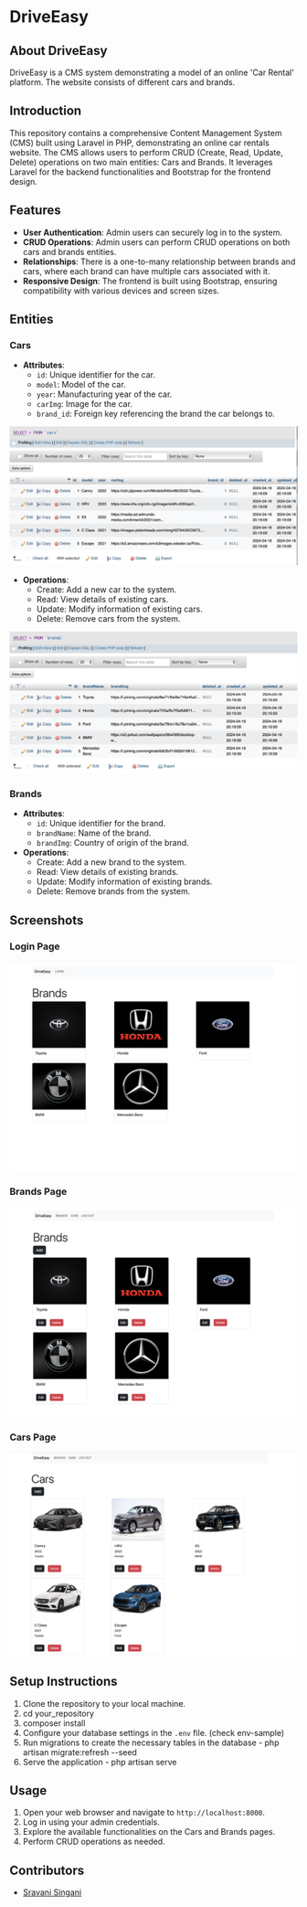 # DriveEasy

## About DriveEasy

DriveEasy is a CMS system demonstrating a model of an online 'Car Rental' platform. The website consists of different cars and brands.

## Introduction
This repository contains a comprehensive Content Management System (CMS) built using Laravel in PHP, demonstrating an online car rentals website. The CMS allows users to perform CRUD (Create, Read, Update, Delete) operations on two main entities: Cars and Brands. It leverages Laravel for the backend functionalities and Bootstrap for the frontend design.

## Features
- **User Authentication**: Admin users can securely log in to the system.
- **CRUD Operations**: Admin users can perform CRUD operations on both cars and brands entities.
- **Relationships**: There is a one-to-many relationship between brands and cars, where each brand can have multiple cars associated with it.
- **Responsive Design**: The frontend is built using Bootstrap, ensuring compatibility with various devices and screen sizes.

## Entities

### Cars
- **Attributes**:
  - `id`: Unique identifier for the car.
  - `model`: Model of the car.
  - `year`: Manufacturing year of the car.
  - `carImg`: Image for the car.
  - `brand_id`: Foreign key referencing the brand the car belongs to.
  
![Cars Table](screenshots/cars_table.png)

- **Operations**:
  - Create: Add a new car to the system.
  - Read: View details of existing cars.
  - Update: Modify information of existing cars.
  - Delete: Remove cars from the system.
 
![Brands Table](screenshots/brands_table.png)

### Brands
- **Attributes**:
  - `id`: Unique identifier for the brand.
  - `brandName`: Name of the brand.
  - `brandImg`: Country of origin of the brand.
- **Operations**:
  - Create: Add a new brand to the system.
  - Read: View details of existing brands.
  - Update: Modify information of existing brands.
  - Delete: Remove brands from the system.

## Screenshots
### Login Page
![Login Page](screenshots/login_page.png)

### Brands Page
![Brands Page](screenshots/brands_page.png)

### Cars Page
![Cars Page](screenshots/cars_page.png)

## Setup Instructions
1. Clone the repository to your local machine.
2. cd your_repository
3. composer install
4. Configure your database settings in the `.env` file. (check env-sample)
5. Run migrations to create the necessary tables in the database - php artisan migrate:refresh --seed
6. Serve the application - php artisan serve


## Usage
1. Open your web browser and navigate to `http://localhost:8000`.
2. Log in using your admin credentials.
3. Explore the available functionalities on the Cars and Brands pages.
4. Perform CRUD operations as needed.

## Contributors
- [Sravani Singani](https://github.com/SravaniSingani)


